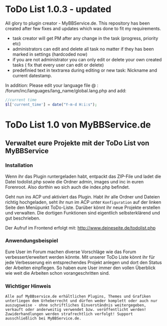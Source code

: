 ToDo List 1.0.3 - updated 
=================================
All glory to plugin creator - MyBBService.de.
This repository has been created after few fixes and updates which was done to fit my requirements.

- task creator will get PM after any change in the task (progress,
priority etc)
- administrators can edit and delete all task no matter if they has been
marked in settings (hardcoded now)
- if you are not administrator you can only edit or delete your own
created tasks ( fix that every user can edit or delete)
- predefinied text in textrarea during editing or new task: Nickname and
current datestamp.

In addition:
Please edit your language file @ : /forum/inc/languages/lang_name/global.lang.php
and add:

```php
//current time
$l['current_time'] = date("Y-m-d H:i:s");
```

ToDo List 1.0 von MyBBService.de
=================================

Verwaltet eure Projekte mit der ToDo List von MyBBService
-------------------------------------------

### Installation
Wenn ihr das Plugin runtergeladen habt, entpackt das ZIP-File und ladet die Datei todolist.php sowie die Ordner admin, images und inc
in euren Forenroot. Also dorthin wo sich auch die index.php befindet.

Geht nun ins ACP und aktiviert das Plugin. Habt ihr alle Ordner und Dateien richtig hochgeladen,
seht ihr nun im ACP unter `Konfiguration` auf der linken Seite den Menüpunkt ToDo-Liste. Darüber
könnt ihr neue Projekte erstellen und verwalten. Die dortigen Funktionen sind
eigentlich selbsterklärend und gut beschrieben.

Der Aufruf im Frontend erfolgt mit: http://www.deineseite.de/todolist.php

### Anwendungsbeispiel
Eure User im Forum machen diverse Vorschläge wie das Forum verbessert/erweitert werden könnte.
Mit unserer ToDo Liste könnt ihr für jede Verbesserung ein entsprechendes Projekt anlegen und dort den Status der Arbeiten einpflegen. So haben eure User immer
den vollen Überblick wie weit die Arbeiten schon vorangeschritten sind.

### Wichtiger Hinweis
`Alle auf MyBBservice.de erhältlichen Plugins, Themes und Grafiken unterliegen dem Urheberrecht und
dürfen weder komplett oder auch nur auszugsweise - ohne schriftliches Einverständnis weitergegeben,
verkauft oder anderweitig verwendet bzw. veröffentlicht werden!
Zuwiderhandlungen werden strafrechtlich verfolgt! Support ausschließlich bei MyBBService.de.`
